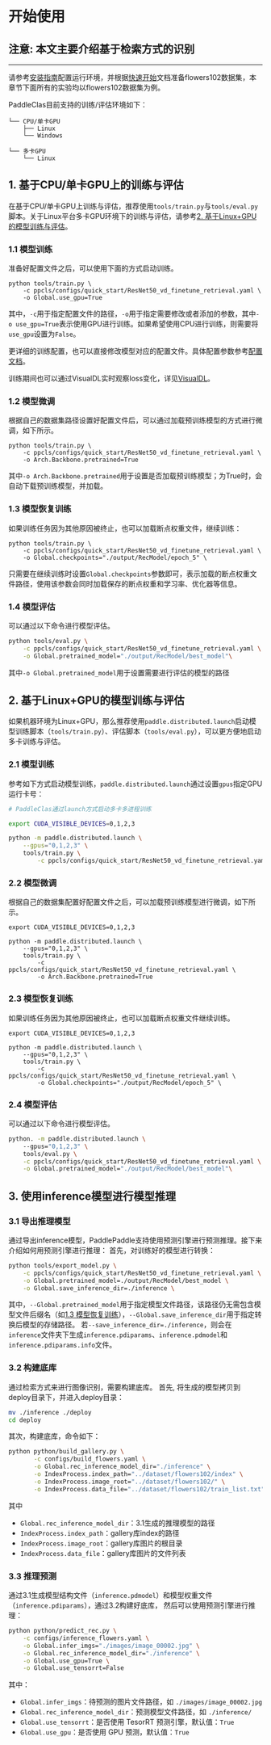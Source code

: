 # 开始使用
## 注意:  本文主要介绍基于检索方式的识别
---
请参考[安装指南](./install.md)配置运行环境，并根据[快速开始](./quick_start_new_user.md)文档准备flowers102数据集，本章节下面所有的实验均以flowers102数据集为例。

PaddleClas目前支持的训练/评估环境如下：
```shell
└── CPU/单卡GPU
    ├── Linux
    └── Windows

└── 多卡GPU
    └── Linux
```

## 1. 基于CPU/单卡GPU上的训练与评估

在基于CPU/单卡GPU上训练与评估，推荐使用`tools/train.py`与`tools/eval.py`脚本。关于Linux平台多卡GPU环境下的训练与评估，请参考[2. 基于Linux+GPU的模型训练与评估](#2)。

<a name="1.1"></a>
### 1.1 模型训练

准备好配置文件之后，可以使用下面的方式启动训练。

```
python tools/train.py \
    -c ppcls/configs/quick_start/ResNet50_vd_finetune_retrieval.yaml \
    -o Global.use_gpu=True
```

其中，`-c`用于指定配置文件的路径，`-o`用于指定需要修改或者添加的参数，其中`-o use_gpu=True`表示使用GPU进行训练。如果希望使用CPU进行训练，则需要将`use_gpu`设置为`False`。

更详细的训练配置，也可以直接修改模型对应的配置文件。具体配置参数参考[配置文档](config.md)。

训练期间也可以通过VisualDL实时观察loss变化，详见[VisualDL](../extension/VisualDL.md)。

### 1.2 模型微调

根据自己的数据集路径设置好配置文件后，可以通过加载预训练模型的方式进行微调，如下所示。

```
python tools/train.py \
    -c ppcls/configs/quick_start/ResNet50_vd_finetune_retrieval.yaml \
    -o Arch.Backbone.pretrained=True
```

其中`-o Arch.Backbone.pretrained`用于设置是否加载预训练模型；为True时，会自动下载预训练模型，并加载。

<a name="1.3"></a>
### 1.3 模型恢复训练

如果训练任务因为其他原因被终止，也可以加载断点权重文件，继续训练：

```
python tools/train.py \
    -c ppcls/configs/quick_start/ResNet50_vd_finetune_retrieval.yaml \
    -o Global.checkpoints="./output/RecModel/epoch_5" \
```
只需要在继续训练时设置`Global.checkpoints`参数即可，表示加载的断点权重文件路径，使用该参数会同时加载保存的断点权重和学习率、优化器等信息。

<a name="1.4"></a>
### 1.4 模型评估

可以通过以下命令进行模型评估。

```bash
python tools/eval.py \
    -c ppcls/configs/quick_start/ResNet50_vd_finetune_retrieval.yaml \
    -o Global.pretrained_model="./output/RecModel/best_model"\
```
其中`-o Global.pretrained_model`用于设置需要进行评估的模型的路径

<a name="2"></a>
## 2. 基于Linux+GPU的模型训练与评估

如果机器环境为Linux+GPU，那么推荐使用`paddle.distributed.launch`启动模型训练脚本（`tools/train.py`）、评估脚本（`tools/eval.py`），可以更方便地启动多卡训练与评估。

### 2.1 模型训练

参考如下方式启动模型训练，`paddle.distributed.launch`通过设置`gpus`指定GPU运行卡号：

```bash
# PaddleClas通过launch方式启动多卡多进程训练

export CUDA_VISIBLE_DEVICES=0,1,2,3

python -m paddle.distributed.launch \
    --gpus="0,1,2,3" \
    tools/train.py \
        -c ppcls/configs/quick_start/ResNet50_vd_finetune_retrieval.yaml
```

### 2.2 模型微调

根据自己的数据集配置好配置文件之后，可以加载预训练模型进行微调，如下所示。

```
export CUDA_VISIBLE_DEVICES=0,1,2,3

python -m paddle.distributed.launch \
    --gpus="0,1,2,3" \
    tools/train.py \
        -c ppcls/configs/quick_start/ResNet50_vd_finetune_retrieval.yaml \
        -o Arch.Backbone.pretrained=True
```

### 2.3 模型恢复训练

如果训练任务因为其他原因被终止，也可以加载断点权重文件继续训练。

```
export CUDA_VISIBLE_DEVICES=0,1,2,3

python -m paddle.distributed.launch \
    --gpus="0,1,2,3" \
    tools/train.py \
        -c ppcls/configs/quick_start/ResNet50_vd_finetune_retrieval.yaml \
        -o Global.checkpoints="./output/RecModel/epoch_5" \
```

### 2.4 模型评估

可以通过以下命令进行模型评估。

```bash
python. -m paddle.distributed.launch \ 
    --gpus="0,1,2,3" \
    tools/eval.py \
    -c ppcls/configs/quick_start/ResNet50_vd_finetune_retrieval.yaml \
    -o Global.pretrained_model="./output/RecModel/best_model"\
```

<a name="model_inference"></a>
## 3. 使用inference模型进行模型推理
### 3.1 导出推理模型

通过导出inference模型，PaddlePaddle支持使用预测引擎进行预测推理。接下来介绍如何用预测引擎进行推理：
首先，对训练好的模型进行转换：

```bash
python tools/export_model.py \
    -c ppcls/configs/quick_start/ResNet50_vd_finetune_retrieval.yaml \
    -o Global.pretrained_model=./output/RecModel/best_model \
    -o Global.save_inference_dir=./inference \
```
其中，`--Global.pretrained_model`用于指定模型文件路径，该路径仍无需包含模型文件后缀名（如[1.3 模型恢复训练](#1.3)），`--Global.save_inference_dir`用于指定转换后模型的存储路径。
若`--save_inference_dir=./inference`，则会在`inference`文件夹下生成`inference.pdiparams`、`inference.pdmodel`和`inference.pdiparams.info`文件。

### 3.2 构建底库
通过检索方式来进行图像识别，需要构建底库。
首先, 将生成的模型拷贝到deploy目录下，并进入deploy目录：
```bash
mv ./inference ./deploy
cd deploy
```

其次，构建底库，命令如下：
```bash
python python/build_gallery.py \
       -c configs/build_flowers.yaml \
       -o Global.rec_inference_model_dir="./inference" \
       -o IndexProcess.index_path="../dataset/flowers102/index" \
       -o IndexProcess.image_root="../dataset/flowers102/" \
       -o IndexProcess.data_file="../dataset/flowers102/train_list.txt" 
```
其中
+ `Global.rec_inference_model_dir`：3.1生成的推理模型的路径
+ `IndexProcess.index_path`：gallery库index的路径
+ `IndexProcess.image_root`：gallery库图片的根目录
+ `IndexProcess.data_file`：gallery库图片的文件列表

### 3.3 推理预测

通过3.1生成模型结构文件（`inference.pdmodel`）和模型权重文件（`inference.pdiparams`），通过3.2构建好底库， 然后可以使用预测引擎进行推理：

```bash
python python/predict_rec.py \
    -c configs/inference_flowers.yaml \
    -o Global.infer_imgs="./images/image_00002.jpg" \
    -o Global.rec_inference_model_dir="./inference" \
    -o Global.use_gpu=True \
    -o Global.use_tensorrt=False
```
其中：
+ `Global.infer_imgs`：待预测的图片文件路径，如 `./images/image_00002.jpg`
+ `Global.rec_inference_model_dir`：预测模型文件路径，如 `./inference/`
+ `Global.use_tensorrt`：是否使用 TesorRT 预测引擎，默认值：`True`
+ `Global.use_gpu`：是否使用 GPU 预测，默认值：`True` 
